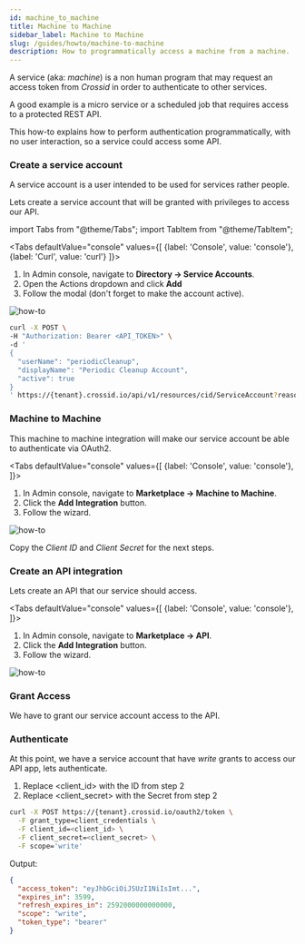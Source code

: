 ```yaml
---
id: machine_to_machine
title: Machine to Machine
sidebar_label: Machine to Machine
slug: /guides/howto/machine-to-machine
description: How to programmatically access a machine from a machine.
---
```


A service (aka: _machine_) is a non human program that may request an access token from _Crossid_ in order to authenticate to other services.

A good example is a micro service or a scheduled job that requires access to a protected REST API.

This how-to explains how to perform authentication programmatically, with no user interaction, so a service could access some API.

### Create a service account

A service account is a user intended to be used for services rather people.

Lets create a service account that will be granted with privileges to access our API.

import Tabs from "@theme/Tabs";
import TabItem from "@theme/TabItem";

<Tabs
defaultValue="console"
values={[
{label: 'Console', value: 'console'},
{label: 'Curl', value: 'curl'}
]}>
<TabItem value="console">

1. In Admin console, navigate to <b>Directory &rarr; Service Accounts</b>.
1. Open the Actions dropdown and click <b>Add</b>
1. Follow the modal (don't forget to make the account active).

![how-to](/img/add_svc_account.gif)

</TabItem>
<TabItem value="curl">

```bash {10-11,18-22}
curl -X POST \
-H "Authorization: Bearer <API_TOKEN>" \
-d '
{
  "userName": "periodicCleanup",
  "displayName": "Periodic Cleanup Account",
  "active": true
}
' https://{tenant}.crossid.io/api/v1/resources/cid/ServiceAccount?reason=add-user
```

</TabItem>
</Tabs>

### Machine to Machine

This machine to machine integration will make our service account be able to authenticate via OAuth2.

<Tabs
defaultValue="console"
values={[
{label: 'Console', value: 'console'},
]}>
<TabItem value="console">

1. In Admin console, navigate to <b>Marketplace &rarr; Machine to Machine</b>.
1. Click the <b>Add Integration</b> button.
1. Follow the wizard.

![how-to](/img/add_machine_to_machine_integration.gif)

</TabItem>
</Tabs>

Copy the _Client ID_ and _Client Secret_ for the next steps.

### Create an API integration

Lets create an API that our service should access.

<Tabs
defaultValue="console"
values={[
{label: 'Console', value: 'console'},
]}>
<TabItem value="console">

1. In Admin console, navigate to <b>Marketplace &rarr; API</b>.
1. Click the <b>Add Integration</b> button.
1. Follow the wizard.

![how-to](/img/add_api_integration.gif)

</TabItem>
</Tabs>

### Grant Access

We have to grant our service account access to the API.

### Authenticate

At this point, we have a service account that have _write_ grants to access our API app, lets authenticate.

1. Replace <client_id> with the ID from step 2
1. Replace <client_secret> with the Secret from step 2

```bash
curl -X POST https://{tenant}.crossid.io/oauth2/token \
  -F grant_type=client_credentials \
  -F client_id=<client_id> \
  -F client_secret=<client_secret> \
  -F scope='write'
```

Output:

```json
{
  "access_token": "eyJhbGciOiJSUzI1NiIsImt...",
  "expires_in": 3599,
  "refresh_expires_in": 2592000000000000,
  "scope": "write",
  "token_type": "bearer"
}
```
